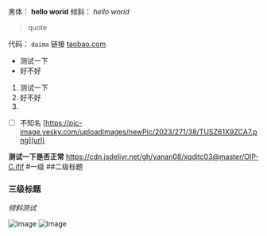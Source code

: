 
黑体：
**hello worid**
倾斜：
_hello worid_

> quote

代码：
`daima`
链接
[taobao.com](url)

- 测试一下
- 好不好

1. 测试一下
2. 好不好
3. 

- [ ] 不知名
[https://pic-image.yesky.com/uploadImages/newPic/2023/271/38/TUSZ61X9ZCA7.png](url)

**测试一下是否正常**
https://cdn.jsdelivr.net/gh/yanan08/xqdjtc03@master/OIP-C.jfif
#一级
##二级标题
### 三级标题
_倾斜测试_

![Image](https://cdn.jsdelivr.net/gh/toby7989/tc02@master/ffed1663754568.jpg)
![Image](https://pic-image.yesky.com/uploadImages/newPic/2023/271/38/TUSZ61X9ZCA7.png)